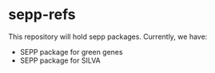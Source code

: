# sepp-refs

This repository will hold sepp packages. Currently, we have:

* SEPP package for green genes
* SEPP package for SILVA
